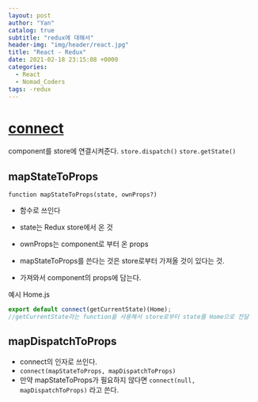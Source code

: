```yaml
---
layout: post
author: "Yan"
catalog: true
subtitle: "redux에 대해서"
header-img: "img/header/react.jpg"
title: "React - Redux"
date: 2021-02-18 23:15:08 +0000
categories:
  - React
  - Nomad_Coders
tags: -redux
---
```


# [connect](https://react-redux.js.org/api/connect)

component를 store에 연결시켜준다.
`store.dispatch()`
`store.getState()`

## mapStateToProps

`function mapStateToProps(state, ownProps?)`

- 함수로 쓰인다
- state는 Redux store에서 온 것
- ownProps는 component로 부터 온 props

- mapStateToProps를 쓴다는 것은 store로부터 가져올 것이 있다는 것.
- 가져와서 component의 props에 담는다.

예시 Home.js

```javascript
export default connect(getCurrentState)(Home);
//getCurrentState라는 function을 사용해서 store로부터 state를 Home으로 전달
```

## mapDispatchToProps

- connect의 인자로 쓰인다.
- `connect(mapStateToProps, mapDispatchToProps)`
- 만약 mapStateToProps가 필요하지 않다면 `connect(null, mapDispatchToProps)` 라고 쓴다.
